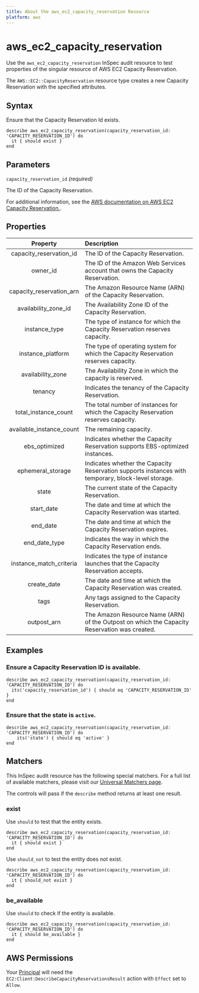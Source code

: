 ```yaml
---
title: About the aws_ec2_capacity_reservation Resource
platform: aws
---
```


# aws_ec2_capacity_reservation

Use the `aws_ec2_capacity_reservation` InSpec audit resource to test properties of the singular resource of AWS EC2 Capacity Reservation.

The `AWS::EC2::CapacityReservation` resource type creates a new Capacity Reservation with the specified attributes.

## Syntax

Ensure that the Capacity Reservation Id exists.

    describe aws_ec2_capacity_reservation(capacity_reservation_id: 'CAPACITY_RESERVATION_ID') do
      it { should exist }
    end

## Parameters

`capacity_reservation_id` _(required)_

The ID of the Capacity Reservation.

For additional information, see the [AWS documentation on AWS EC2 Capacity Reservation.](https://docs.aws.amazon.com/AWSCloudFormation/latest/UserGuide/aws-resource-ec2-capacityreservation.html).

## Properties

| Property | Description |
| :---: | :--- |
| capacity_reservation_id | The ID of the Capacity Reservation. |
| owner_id | The ID of the Amazon Web Services account that owns the Capacity Reservation. |
| capacity_reservation_arn | The Amazon Resource Name (ARN) of the Capacity Reservation. |
| availability_zone_id | The Availability Zone ID of the Capacity Reservation. |
| instance_type | The type of instance for which the Capacity Reservation reserves capacity. |
| instance_platform | The type of operating system for which the Capacity Reservation reserves capacity. |
| availability_zone | The Availability Zone in which the capacity is reserved. |
| tenancy | Indicates the tenancy of the Capacity Reservation. |
| total_instance_count | The total number of instances for which the Capacity Reservation reserves capacity. |
| available_instance_count | The remaining capacity. |
| ebs_optimized | Indicates whether the Capacity Reservation supports EBS-optimized instances. |
| ephemeral_storage | Indicates whether the Capacity Reservation supports instances with temporary, block-level storage. |
| state | The current state of the Capacity Reservation. |
| start_date | The date and time at which the Capacity Reservation was started. |
| end_date | The date and time at which the Capacity Reservation expires. |
| end_date_type | Indicates the way in which the Capacity Reservation ends. |
| instance_match_criteria | Indicates the type of instance launches that the Capacity Reservation accepts. |
| create_date | The date and time at which the Capacity Reservation was created. |
| tags | Any tags assigned to the Capacity Reservation. |
| outpost_arn | The Amazon Resource Name (ARN) of the Outpost on which the Capacity Reservation was created. |

## Examples

### Ensure a Capacity Reservation ID is available.

    describe aws_ec2_capacity_reservation(capacity_reservation_id: 'CAPACITY_RESERVATION_ID') do
      its('capacity_reservation_id') { should eq 'CAPACITY_RESERVATION_ID' }
    end

### Ensure that the state is `active`.

    describe aws_ec2_capacity_reservation(capacity_reservation_id: 'CAPACITY_RESERVATION_ID') do
        its('state') { should eq 'active' }
    end

## Matchers

This InSpec audit resource has the following special matchers. For a full list of available matchers, please visit our [Universal Matchers page](https://www.inspec.io/docs/reference/matchers/).

The controls will pass if the `describe` method returns at least one result.

### exist

Use `should` to test that the entity exists.

    describe aws_ec2_capacity_reservation(capacity_reservation_id: 'CAPACITY_RESERVATION_ID') do
      it { should exist }
    end

Use `should_not` to test the entity does not exist.

    describe aws_ec2_capacity_reservation(capacity_reservation_id: 'CAPACITY_RESERVATION_ID') do
      it { should_not exist }
    end

### be_available

Use `should` to check if the entity is available.

    describe aws_ec2_capacity_reservation(capacity_reservation_id: 'CAPACITY_RESERVATION_ID') do
      it { should be_available }
    end

## AWS Permissions

Your [Principal](https://docs.aws.amazon.com/IAM/latest/UserGuide/intro-structure.html#intro-structure-principal) will need the `EC2:Client:DescribeCapacityReservationsResult` action with `Effect` set to `Allow`.
